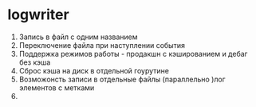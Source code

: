 # logwriter



1. Запись в файл с одним названием
2. Переключение файла при наступлении события
3. Поддержка режимов работы - продакшн с кэшированием и дебаг без кэша
4. Сброс кэша на диск в отдельной гоурутине
5. Возможонсть записи в отдельные файлы (параллельно )лог элементов с метками
6. 